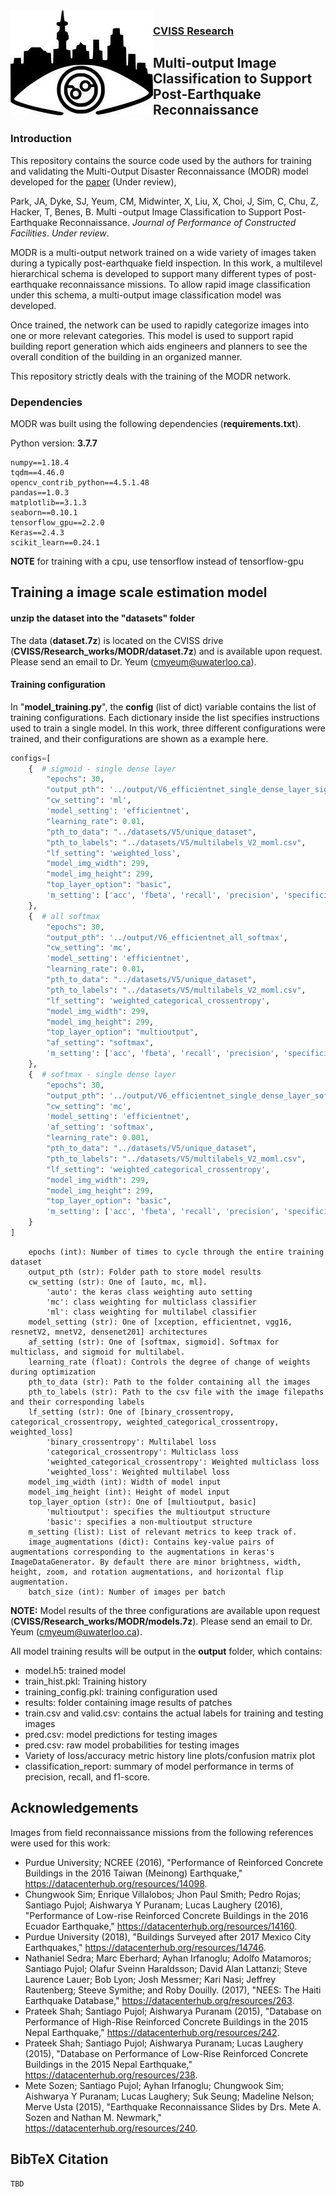 <img align="left" src="misc/logo.jpg">

### [CVISS Research](http://www.cviss.net/)



## Multi-output Image Classification to Support Post-Earthquake Reconnaissance

### Introduction

This repository contains the source code used by the authors for training and validating the Multi-Output Disaster Reconnaissance (MODR) model developed for the [paper]() (Under review),

Park, JA, Dyke, SJ, Yeum, CM, Midwinter, X, Liu, X, Choi, J, Sim, C, Chu, Z, Hacker, T, Benes, B. Multi -output Image Classification to Support Post-Earthquake Reconnaissance. *Journal of Performance of Constructed Facilities*. *Under review*.

MODR is a multi-output network trained on a wide variety of images taken during a typically post-earthquake field inspection. In this work, a multilevel hierarchical schema is developed to support many different types of post-earthquake reconnaissance missions. To allow rapid image classification under this schema, a multi-output image classification model was developed.

Once trained, the network can be used to rapidly categorize images into one or more relevant categories. This model is used to support rapid building report generation which aids engineers and planners to see the overall condition of the building in an organized manner.

This repository strictly deals with the training of the MODR network. 

### Dependencies

MODR was built using the following dependencies (**requirements.txt**).

Python version: **3.7.7**

```
numpy==1.18.4
tqdm==4.46.0
opencv_contrib_python==4.5.1.48
pandas==1.0.3
matplotlib==3.1.3
seaborn==0.10.1
tensorflow_gpu==2.2.0
Keras==2.4.3
scikit_learn==0.24.1
```

**NOTE** for training with a cpu, use tensorflow instead of tensorflow-gpu

## Training a image scale estimation model

#### unzip the dataset into the "datasets" folder

The data (**dataset.7z**) is located on the CVISS drive (**CVISS/Research_works/MODR/dataset.7z**) and is available upon request. Please send an email to Dr. Yeum (cmyeum@uwaterloo.ca).

#### Training configuration

In "**model_training.py**", the **config** (list of dict) variable contains the list of training configurations. Each dictionary inside the list specifies instructions used to train a single model. In this work, three different configurations were trained, and their configurations are shown as a example here.

```python
configs=[
    {  # sigmoid - single dense layer
        "epochs": 30,
        "output_pth": '../output/V6_efficientnet_single_dense_layer_sigmoid',
        "cw_setting": 'ml',
        'model_setting': 'efficientnet',
        "learning_rate": 0.01,
        "pth_to_data": "../datasets/V5/unique_dataset",
        "pth_to_labels": "../datasets/V5/multilabels_V2_moml.csv",
        "lf_setting": 'weighted_loss',
        "model_img_width": 299,
        "model_img_height": 299,
        "top_layer_option": "basic",
        'm_setting': ['acc', 'fbeta', 'recall', 'precision', 'specificity'],
    },
    {  # all softmax
        "epochs": 30,
        "output_pth": '../output/V6_efficientnet_all_softmax',
        "cw_setting": 'mc',
        'model_setting': 'efficientnet',
        "learning_rate": 0.01,
        "pth_to_data": "../datasets/V5/unique_dataset",
        "pth_to_labels": "../datasets/V5/multilabels_V2_moml.csv",
        "lf_setting": 'weighted_categorical_crossentropy',
        "model_img_width": 299,
        "model_img_height": 299,
        "top_layer_option": "multioutput",
        "af_setting": "softmax",
        'm_setting': ['acc', 'fbeta', 'recall', 'precision', 'specificity'],
    },
    {  # softmax - single dense layer
        "epochs": 30,
        "output_pth": '../output/V6_efficientnet_single_dense_layer_softmax',
        "cw_setting": 'mc',
        'model_setting': 'efficientnet',
        'af_setting': 'softmax',
        "learning_rate": 0.001,
        "pth_to_data": "../datasets/V5/unique_dataset",
        "pth_to_labels": "../datasets/V5/multilabels_V2_moml.csv",
        "lf_setting": 'weighted_categorical_crossentropy',
        "model_img_width": 299,
        "model_img_height": 299,
        "top_layer_option": "basic",
        'm_setting': ['acc', 'fbeta', 'recall', 'precision', 'specificity']
    }
]
```

        epochs (int): Number of times to cycle through the entire training dataset
        output_pth (str): Folder path to store model results
        cw_setting (str): One of [auto, mc, ml].
        	'auto': the keras class weighting auto setting
        	'mc': class weighting for multiclass classifier
        	'ml': class weighting for multilabel classifier
        model_setting (str): One of [xception, efficientnet, vgg16, resnetV2, mnetV2, densenet201] architectures
        af_setting (str): One of [softmax, sigmoid]. Softmax for multiclass, and sigmoid for multilabel.
        learning_rate (float): Controls the degree of change of weights during optimization
        pth_to_data (str): Path to the folder containing all the images
        pth_to_labels (str): Path to the csv file with the image filepaths and their corresponding labels
        lf_setting (str): One of [binary_crossentropy, categorical_crossentropy, weighted_categorical_crossentropy, weighted_loss]
        	'binary_crossentropy': Multilabel loss
        	'categorical_crossentropy': Multiclass loss
        	'weighted_categorical_crossentropy': Weighted multiclass loss
        	'weighted_loss': Weighted multilabel loss
        model_img_width (int): Width of model input
        model_img_height (int): Height of model input
        top_layer_option (str): One of [multioutput, basic]
        	'multioutput': specifies the multioutput structure
        	'basic': specifies a non-multioutput structure
        m_setting (list): List of relevant metrics to keep track of.
        image_augmentations (dict): Contains key-value pairs of augmentations corresponding to the augmentations in keras's ImageDataGenerator. By default there are minor brightness, width, height, zoom, and rotation augmentations, and horizontal flip augmentation.
        batch_size (int): Number of images per batch

**NOTE:** Model results of the three configurations are available upon request (**CVISS/Research_works/MODR/models.7z**). Please send an email to Dr. Yeum (cmyeum@uwaterloo.ca).

All model training results will be output in the **output** folder, which contains:

- model.h5: trained model
- train_hist.pkl: Training history
- training_config.pkl: training configuration used
- results: folder containing image results of patches
- train.csv and valid.csv: contains the actual labels for training and testing images
- pred.csv: model predictions for testing images
- pred.csv: raw model probabilities for testing images
- Variety of loss/accuracy metric history line plots/confusion matrix plot
- classification_report: summary of model performance in terms of precision, recall, and f1-score.

## Acknowledgements

Images from field reconnaissance missions from the following references were used for this work:

- Purdue University; NCREE (2016), "Performance of Reinforced Concrete Buildings in the 2016 Taiwan (Meinong) Earthquake," https://datacenterhub.org/resources/14098.
- Chungwook Sim; Enrique Villalobos; Jhon Paul Smith; Pedro Rojas; Santiago Pujol; Aishwarya Y Puranam; Lucas Laughery (2016), "Performance of Low-rise Reinforced Concrete Buildings in the 2016 Ecuador Earthquake," https://datacenterhub.org/resources/14160.
- Purdue University (2018), "Buildings Surveyed after 2017 Mexico City Earthquakes," https://datacenterhub.org/resources/14746.
- Nathaniel Sedra; Marc Eberhard; Ayhan Irfanoglu; Adolfo Matamoros; Santiago Pujol; Olafur Sveinn Haraldsson; David Alan Lattanzi; Steve Laurence Lauer; Bob Lyon; Josh Messmer; Kari Nasi; Jeffrey Rautenberg; Steeve Symithe; and Roby Douilly. (2017), "NEES: The Haiti Earthquake Database," https://datacenterhub.org/resources/263.
- Prateek Shah; Santiago Pujol; Aishwarya Puranam (2015), "Database on Performance of High-Rise Reinforced Concrete Buildings in the 2015 Nepal Earthquake," https://datacenterhub.org/resources/242.
- Prateek Shah; Santiago Pujol; Aishwarya Puranam; Lucas Laughery (2015), "Database on Performance of Low-Rise Reinforced Concrete Buildings in the 2015 Nepal Earthquake," https://datacenterhub.org/resources/238.
- Mete Sozen; Santiago Pujol; Ayhan Irfanoglu; Chungwook Sim; Aishwarya Y Puranam; Lucas Laughery; Suk Seung; Madeline Nelson; Merve Usta (2015), "Earthquake Reconnaissance Slides by Drs. Mete A. Sozen and Nathan M. Newmark," https://datacenterhub.org/resources/240.

## BibTeX Citation

```
TBD
```
